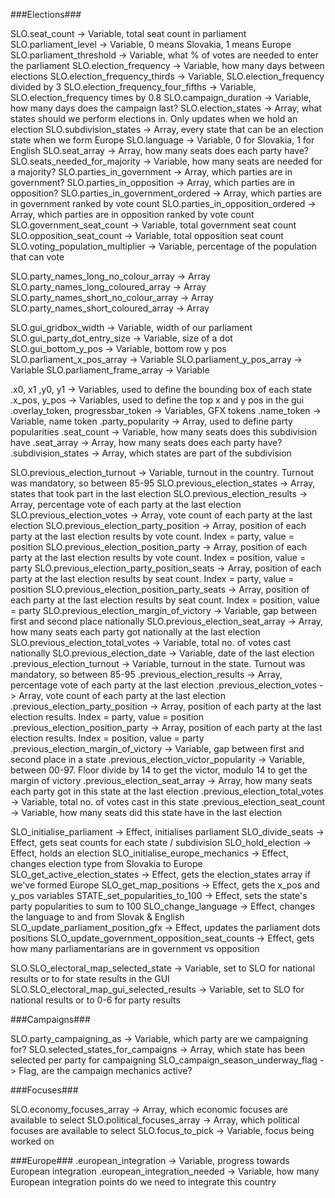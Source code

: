 ###Elections###

SLO.seat_count		 			-> Variable, total seat count in parliament
SLO.parliament_level 				-> Variable, 0 means Slovakia, 1 means Europe
SLO.parliament_threshold			-> Variable, what % of votes are needed to enter the parliament
SLO.election_frequency				-> Variable, how many days between elections
SLO.election_frequency_thirds			-> Variable, SLO.election_frequency divided by 3
SLO.election_frequency_four_fifths		-> Variable, SLO.election_frequency times by 0.8
SLO.campaign_duration				-> Variable, how many days does the campaign last?
SLO.election_states 				-> Array, what states should we perform elections in. Only updates when we hold an election
SLO.subdivision_states				-> Array, every state that can be an election state when we form Europe
SLO.language					-> Variable, 0 for Slovakia, 1 for English
SLO.seat_array					-> Array, how many seats does each party have?
SLO.seats_needed_for_majority			-> Variable, how many seats are needed for a majority?
SLO.parties_in_government			-> Array, which parties are in government?
SLO.parties_in_opposition			-> Array, which parties are in opposition?
SLO.parties_in_government_ordered		-> Array, which parties are in government ranked by vote count
SLO.parties_in_opposition_ordered		-> Array, which parties are in opposition ranked by vote count
SLO.government_seat_count			-> Variable, total government seat count
SLO.opposition_seat_count			-> Variable, total opposition seat count
SLO.voting_population_multiplier		-> Variable, percentage of the population that can vote

SLO.party_names_long_no_colour_array		-> Array
SLO.party_names_long_coloured_array		-> Array
SLO.party_names_short_no_colour_array		-> Array
SLO.party_names_short_coloured_array		-> Array

SLO.gui_gridbox_width				-> Variable, width of our parliament
SLO.gui_party_dot_entry_size			-> Variable, size of a dot
SLO.gui_bottom_y_pos				-> Variable, bottom row y pos
SLO.parliament_x_pos_array			-> Variable
SLO.parliament_y_pos_array			-> Variable
SLO.parliament_frame_array			-> Variable

<state>.x0, x1 ,y0, y1				-> Variables, used to define the bounding box of each state
<state>.x_pos, y_pos				-> Variables, used to define the top x and y pos in the gui
<state>.overlay_token, progressbar_token	-> Variables, GFX tokens
<state>.name_token				-> Variable, name token
<state>.party_popularity			-> Array, used to define party popularities
<state>.seat_count				-> Variable, how many seats does this subdivision have
<state>.seat_array				-> Array, how many seats does each party have?
<state>.subdivision_states			-> Array, which states are part of the subdivision

SLO.previous_election_turnout			-> Variable, turnout in the country. Turnout was mandatory, so between 85-95
SLO.previous_election_states			-> Array, states that took part in the last election
SLO.previous_election_results			-> Array, percentage vote of each party at the last election
SLO.previous_election_votes			-> Array, vote count of each party at the last election
SLO.previous_election_party_position		-> Array, position of each party at the last election results by vote count. Index = party, value = position
SLO.previous_election_position_party		-> Array, position of each party at the last election results by vote count. Index = position, value = party
SLO.previous_election_party_position_seats	-> Array, position of each party at the last election results by seat count. Index = party, value = position
SLO.previous_election_position_party_seats	-> Array, position of each party at the last election results by seat count. Index = position, value = party
SLO.previous_election_margin_of_victory		-> Variable, gap between first and second place nationally
SLO.previous_election_seat_array		-> Array, how many seats each party got nationally at the last election
SLO.previous_election_total_votes		-> Variable, total no. of votes cast nationally
SLO.previous_election_date			-> Variable, date of the last election
<state>.previous_election_turnout		-> Variable, turnout in the state. Turnout was mandatory, so between 85-95
<state>.previous_election_results		-> Array, percentage vote of each party at the last election
<state>.previous_election_votes			-> Array, vote count of each party at the last election
<state>.previous_election_party_position	-> Array, position of each party at the last election results. Index = party, value = position
<state>.previous_election_position_party	-> Array, position of each party at the last election results. Index = position, value = party
<state>.previous_election_margin_of_victory	-> Variable, gap between first and second place in a state
<state>.previous_election_victor_popularity	-> Variable, between 00-97. Floor divide by 14 to get the victor, modulo 14 to get the margin of victory
<state>.previous_election_seat_array		-> Array, how many seats each party got in this state at the last election
<state>.previous_election_total_votes		-> Variable, total no. of votes cast in this state
<state>.previous_election_seat_count		-> Variable, how many seats did this state have in the last election

SLO_initialise_parliament			-> Effect, initialises parliament
SLO_divide_seats				-> Effect, gets seat counts for each state / subdivision
SLO_hold_election				-> Effect, holds an election
SLO_initialise_europe_mechanics			-> Effect, changes election type from Slovakia to Europe
SLO_get_active_election_states			-> Effect, gets the election_states array if we've formed Europe
SLO_get_map_positions				-> Effect, gets the x_pos and y_pos variables
STATE_set_popularities_to_100			-> Effect, sets the state's party popularities to sum to 100
SLO_change_language				-> Effect, changes the language to and from Slovak & English
SLO_update_parliament_position_gfx		-> Effect, updates the parliament dots positions
SLO_update_government_opposition_seat_counts	-> Effect, gets how many parliamentarians are in government vs opposition

SLO.SLO_electoral_map_selected_state		-> Variable, set to SLO for national results or to <state> for state results in the GUI
SLO.SLO_electoral_map_gui_selected_results	-> Variable, set to SLO for national results or to 0-6 for party results

###Campaigns###

SLO.party_campaigning_as			-> Variable, which party are we campaigning for?
SLO.selected_states_for_campaigns		-> Array, which state has been selected per party for campaigning
SLO_campaign_season_underway_flag		-> Flag, are the campaign mechanics active?

###Focuses###

SLO.economy_focuses_array 			-> Array, which economic focuses are available to select
SLO.political_focuses_array			-> Array, which political focuses are available to select
SLO.focus_to_pick				-> Variable, focus being worked on

###Europe###
<country>.european_integration			-> Variable, progress towards European integration
<country>.european_integration_needed		-> Variable, how many European integration points do we need to integrate this country